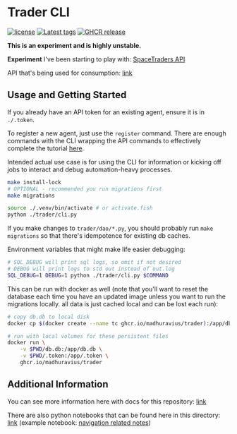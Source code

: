 # Trader CLI

[![license](https://img.shields.io/github/license/madhuravius/trader.svg)](https://github.com/madhuravius/trader/blob/main/LICENSE.md)
[![Latest tags](https://img.shields.io/github/v/tag/madhuravius/trader.svg)](https://github.com/madhuravius/trader/tags)
[![GHCR release](https://ghcr-badge.egpl.dev/madhuravius/trader/latest_tag?trim=major&label=latest)](https://github.com/madhuravius/trader/pkgs/container/trader)

**This is an experiment and is highly unstable.**

**Experiment** I've been starting to play with: [SpaceTraders API](https://docs.spacetraders.io/quickstart/new-game)

API that's being used for consumption: 
[link](https://stoplight.io/api/v1/projects/spacetraders/spacetraders/nodes/reference/SpaceTraders.json?fromExportButton=true&snapshotType=http_service&deref=optimizedBundle)

## Usage and Getting Started

If you already have an API token for an existing agent, ensure it is in `./.token`.

To register a new agent, just use the `register` command. There are enough commands with the CLI wrapping the API
commands to effectively complete the tutorial [here](https://docs.spacetraders.io/quickstart/new-game).

Intended actual use case is for using the CLI for information or kicking off jobs to interact and debug automation-heavy
processes. 

```bash
make install-lock
# OPTIONAL - recommended you run migrations first
make migrations

source ./.venv/bin/activate # or activate.fish
python ./trader/cli.py
```

If you make changes to `trader/dao/*.py`, you should probably run `make migrations` so that there's idempotence for
existing db caches.

Environment variables that might make life easier debugging:

```sh
# SQL_DEBUG will print sql logs, so omit if not desired
# DEBUG will print logs to std out instead of out.log
SQL_DEBUG=1 DEBUG=1 python ./trader/cli.py $COMMAND
```

This can be run with docker as well (note that you'll want to reset the database each time you have an updated image unless
you want to run the migrations locally. all data is just cached local and can be lost each run):

```sh
# copy db.db to local disk
docker cp $(docker create --name tc ghcr.io/madhuravius/trader):/app/db.db ./db.db

# run with local volumes for these persistent files
docker run \
    -v $PWD/db.db:/app/db.db \
    -v $PWD/.token:/app/.token \
    ghcr.io/madhuravius/trader
```

## Additional Information

You can see more information here with docs for this repository: [link](https://madhuravius.github.io/trader/)

There are also python notebooks that can be found here in this directory: 
[link](https://github.com/madhuravius/trader/tree/main/notebooks) (example notebook:
[navigation related notes](https://github.com/madhuravius/trader/blob/main/notebooks/navigation.ipynb))
